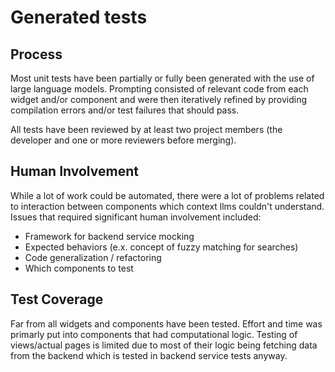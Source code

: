 # Generated tests
## Process
Most unit tests have been partially or fully been generated with the use of large language models. Prompting consisted of relevant code from each widget and/or component and were then iteratively refined by providing compilation errors and/or test failures that should pass.

All tests have been reviewed by at least two project members (the developer and one or more reviewers before merging).

## Human Involvement
While a lot of work could be automated, there were a lot of problems related to interaction between components which context llms couldn't understand. Issues that required significant human involvement included:
- Framework for backend service mocking
- Expected behaviors (e.x. concept of fuzzy matching for searches)
- Code generalization / refactoring
- Which components to test

## Test Coverage
Far from all widgets and components have been tested. Effort and time was primarly put into components that had computational logic. Testing of views/actual pages is limited due to most of their logic being fetching data from the backend which is tested in backend service tests anyway.
